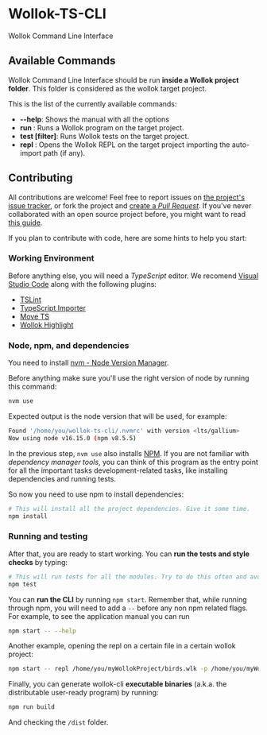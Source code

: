# Wollok-TS-CLI

Wollok Command Line Interface

## Available Commands

Wollok Command Line Interface should be run **inside a Wollok project folder**. This folder is considered as the wollok target project.

This is the list of the currently available commands:

- **--help**: Shows the manual with all the options
- **run <program>**: Runs a Wollok program on the target project.
- **test \[filter\]**: Runs Wollok tests on the target project.
- **repl <auto-import>**: Opens the Wollok REPL on the target project importing the auto-import path (if any).

## Contributing

All contributions are welcome! Feel free to report issues on [the project's issue tracker](https://github.com/uqbar-project/wollok-ts-cli/issues), or fork the project and [create a *Pull Request*](https://help.github.com/articles/creating-a-pull-request-from-a-fork/). If you've never collaborated with an open source project before, you might want to read [this guide](https://akrabat.com/the-beginners-guide-to-contributing-to-a-github-project/).

If you plan to contribute with code, here are some hints to help you start:


### Working Environment

Before anything else, you will need a *TypeScript* editor. We recomend [Visual Studio Code](https://code.visualstudio.com/) along with the following plugins:

- [TSLint](https://marketplace.visualstudio.com/items?itemName=eg2.tslint)
- [TypeScript Importer](https://marketplace.visualstudio.com/items?itemName=pmneo.tsimporter)
- [Move TS](https://marketplace.visualstudio.com/items?itemName=stringham.move-ts)
- [Wollok Highlight](https://marketplace.visualstudio.com/items?itemName=uqbar.wollok-highlight)


### Node, npm, and dependencies

You need to install [nvm - Node Version Manager](https://github.com/nvm-sh/nvm). 

Before anything make sure you'll use the right version of node by running this command:

```bash
nvm use
```

Expected output is the node version that will be used, for example:

```bash
Found '/home/you/wollok-ts-cli/.nvmrc' with version <lts/gallium>
Now using node v16.15.0 (npm v8.5.5)
```

In the previous step, `nvm use` also installs [NPM](https://www.npmjs.com/). If you are not familiar with *dependency manager tools*, you can think of this program as the entry point for all the important tasks development-related tasks, like installing dependencies and running tests. 

So now you need to use npm to install dependencies:

```bash
# This will install all the project dependencies. Give it some time.
npm install
```

### Running and testing

After that, you are ready to start working. You can **run the tests and style checks** by typing:

```bash
# This will run tests for all the modules. Try to do this often and avoid commiting changes if any test fails.
npm test
```

You can **run the CLI** by running `npm start`. Remember that, while running through npm, you will need to add a `--` before any non npm related flags. For example, to see the application manual you can run 

```bash
npm start -- --help 
```

Another example, opening the repl on a certain file in a certain wollok project:

```bash
npm start -- repl /home/you/myWollokProject/birds.wlk -p /home/you/myWollokProject/
```

Finally, you can generate wollok-cli **executable binaries** (a.k.a. the distributable user-ready program) by running:

```bash
npm run build
```

And checking the `/dist` folder.